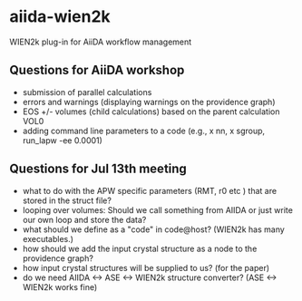 # aiida-wien2k
WIEN2k plug-in for AiiDA workflow management

## Questions for AiiDA workshop
* submission of parallel calculations
* errors and warnings (displaying warnings on the providence graph)
* EOS +/- volumes (child calculations) based on the parent calculation VOL0
* adding command line parameters to a code (e.g., x nn, x sgroup, run_lapw -ee 0.0001)

## Questions for Jul 13th meeting
* what to do with the APW specific parameters (RMT, r0 etc ) that are stored in the struct file?
* looping over volumes: Should we call something from AIIDA or just write our own loop and store the data?
* what should we define as a "code" in code@host? (WIEN2k has many executables.)
* how should we add the input crystal structure as a node to the providence graph?
* how input crystal structures will be supplied to us? (for the paper)
* do we need AIIDA <-> ASE <-> WIEN2k structure converter? (ASE <-> WIEN2k works fine)
